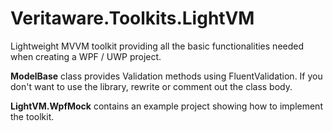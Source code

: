 # Veritaware.Toolkits.LightVM
Lightweight MVVM toolkit providing all the basic functionalities needed when creating a WPF / UWP project.

**ModelBase** class provides Validation methods using FluentValidation. 
If you don't want to use the library, rewrite or comment out the class body.

**LightVM.WpfMock** contains an example project showing how to implement the toolkit.